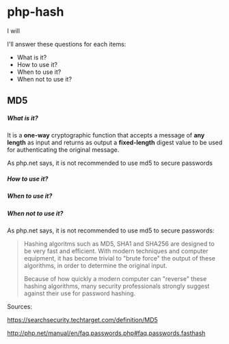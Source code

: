 # php-hash

I will 

I'll answer these questions for each items:

- What is it?
- How to use it?
- When to use it?
- When not to use it?



## MD5

##### What is it?

It is a **one-way** cryptographic function that accepts a message of **any length** as input and returns as output a **fixed-length** digest value to be used for authenticating the original message.

As php.net says, it is not recommended to use md5 to secure passwords

##### How to use it?



##### When to use it?



##### When not to use it?

As php.net says, it is not recommended to use md5 to secure passwords:

>  Hashing algoritms such as MD5, SHA1 and SHA256 are designed to be very fast and efficient. With modern techniques and computer equipment, it has become trivial to "brute force" the output of these algorithms, in order to determine the original input.
>
> Because of how quickly a modern computer can "reverse" these hashing algorithms, many security professionals strongly suggest against their use for password hashing.



Sources:

https://searchsecurity.techtarget.com/definition/MD5

http://php.net/manual/en/faq.passwords.php#faq.passwords.fasthash

